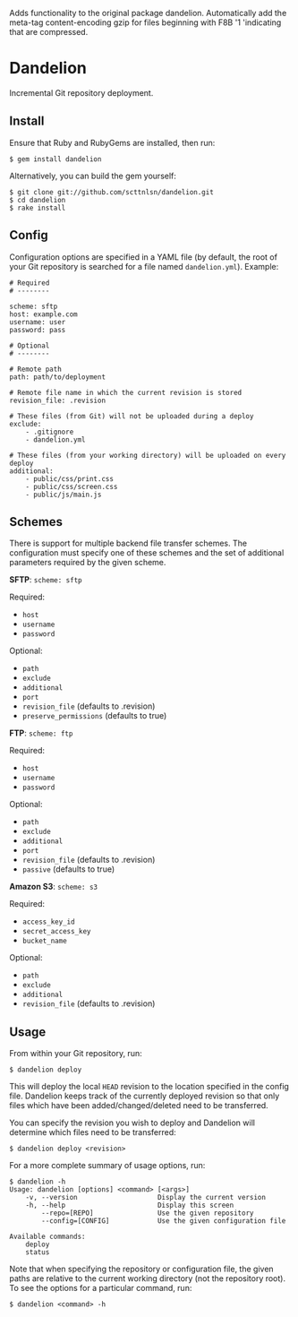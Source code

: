 Adds functionality to the original package dandelion.
Automatically add the meta-tag content-encoding gzip for
files beginning with F8B '1 'indicating that are compressed.






Dandelion
=========
Incremental Git repository deployment.

Install
-------
Ensure that Ruby and RubyGems are installed, then run:

    $ gem install dandelion
    
Alternatively, you can build the gem yourself:

    $ git clone git://github.com/scttnlsn/dandelion.git
    $ cd dandelion
    $ rake install
    
Config
------
Configuration options are specified in a YAML file (by default, the root of your
Git repository is searched for a file named `dandelion.yml`). Example:

    # Required
    # --------

    scheme: sftp
    host: example.com
    username: user
    password: pass
    
    # Optional
    # --------

    # Remote path
    path: path/to/deployment
    
    # Remote file name in which the current revision is stored
    revision_file: .revision

    # These files (from Git) will not be uploaded during a deploy
    exclude:
        - .gitignore
        - dandelion.yml

    # These files (from your working directory) will be uploaded on every deploy
    additional:
        - public/css/print.css
        - public/css/screen.css
        - public/js/main.js

Schemes
-------
There is support for multiple backend file transfer schemes.  The configuration
must specify one of these schemes and the set of additional parameters required
by the given scheme.

**SFTP**: `scheme: sftp`

Required:

 * `host`
 * `username`
 * `password`

Optional:

 * `path`
 * `exclude`
 * `additional`
 * `port`
 * `revision_file` (defaults to .revision)
 * `preserve_permissions` (defaults to true)

**FTP**: `scheme: ftp`

Required:

 * `host`
 * `username`
 * `password`

Optional:

 * `path`
 * `exclude`
 * `additional`
 * `port`
 * `revision_file` (defaults to .revision)
 * `passive` (defaults to true)
    
**Amazon S3**: `scheme: s3`

Required:

 * `access_key_id`
 * `secret_access_key`
 * `bucket_name`

Optional:

 * `path`
 * `exclude`
 * `additional`
 * `revision_file` (defaults to .revision)

Usage
-----
From within your Git repository, run:

    $ dandelion deploy
    
This will deploy the local `HEAD` revision to the location specified in the config
file.  Dandelion keeps track of the currently deployed revision so that only files
which have been added/changed/deleted need to be transferred.

You can specify the revision you wish to deploy and Dandelion will determine which
files need to be transferred:

    $ dandelion deploy <revision>

For a more complete summary of usage options, run:

    $ dandelion -h
    Usage: dandelion [options] <command> [<args>]
        -v, --version                    Display the current version
        -h, --help                       Display this screen
            --repo=[REPO]                Use the given repository
            --config=[CONFIG]            Use the given configuration file

    Available commands:
        deploy
        status
        
Note that when specifying the repository or configuration file, the given paths
are relative to the current working directory (not the repository root).  To see
the options for a particular command, run:

    $ dandelion <command> -h
